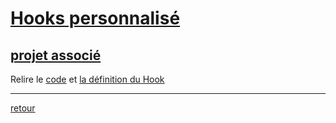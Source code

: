 # [Hooks personnalisé](https://crosemont.sharepoint.com/sites/msteams_0202a0/_layouts/15/stream.aspx?id=%2Fsites%2Fmsteams%5F0202a0%2FShared%20Documents%2FGeneral%2FRecordings%2FZ%2DS%C3%A9ance%2010%20%2D%20JEUDI%2008%20dec%202022%20ROUTING%20%28REACT%20APPLICATION%203%29%2FHYPERM%C3%89DIA%20II%2D20221208%5F134703%2DMeeting%20Recording%2Emp4&referrer=Teams%2ETEAMS%2DELECTRON&referrerScenario=teamsSdk%2DopenFilePreview)




## [projet associé](https://github.com/PORaymond/React2022/tree/master/2022-12-08-03meshooks)

Relire le [code](https://github.com/PORaymond/React2022/blob/master/2022-12-08-03meshooks/src/components/DemoHooksPerso.js) et [la définition du Hook](https://github.com/PORaymond/React2022/blob/master/2022-12-08-03meshooks/src/components/useWindowsSize.js)

---
[retour](Cours11.md)
